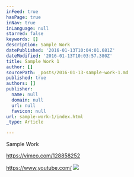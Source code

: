 ```yaml
---
inFeed: true
hasPage: true
inNav: true
inLanguage: null
starred: false
keywords: []
description: Sample Work
datePublished: '2016-01-13T10:04:01.681Z'
dateModified: '2016-01-13T10:03:57.380Z'
title: Sample Work 1
author: []
sourcePath: _posts/2016-01-13-sample-work-1.md
published: true
authors: []
publisher:
  name: null
  domain: null
  url: null
  favicon: null
url: sample-work-1/index.html
_type: Article

---
```

Sample Work

https://vimeo.com/128858252

https://www.youtube.com/
![](https://the-grid-user-content.s3-us-west-2.amazonaws.com/0ff713cf-b250-4658-9c7c-eae877fae93c.png)